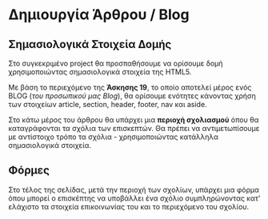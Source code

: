 # Δημιουργία Άρθρου / Blog 

## Σημασιολογικά Στοιχεία Δομής

Στο συγκεκριμένο project θα προσπαθήσουμε να ορίσουμε δομή χρησιμοποιώντας σημασιολογικά στοιχεία της HTML5.

Mε βάση το περιεχόμενο της **Άσκησης 19**, το οποίο αποτελεί μέρος ενός BLOG (*του προσωπικού μας Blog*), θα ορίσουμε ενότητες κάνοντας χρήση των στοιχείων article, section, header, footer, nav και aside.

Στο κάτω μέρος του άρθρου θα υπάρχει μια **περιοχή σχολιασμού** όπου θα καταγράφονται τα σχόλια των επισκεπτών. Θα πρέπει να αντιμετωπίσουμε με αντίστοιχο τρόπο τα σχόλια - χρησιμοποιώντας κατάλληλα σημασιολογικά στοιχεία.

## Φόρμες

Στο τέλος της σελίδας, μετά την περιοχή των σχολίων, υπάρχει μια φόρμα όπου μπορεί ο επισκέπτης να υποβάλλει ένα σχόλιο συμπληρώνοντας κατ' ελάχιστο τα στοιχεία επικοινωνίας του και το περιεχόμενο του σχολίου.
